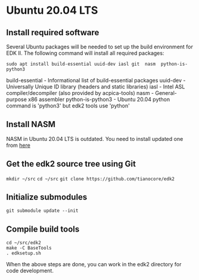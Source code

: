 # Ubuntu 20.04 LTS
## Install required software
Several Ubuntu packages will be needed to set up the build environment for EDK II. The following command will install all required packages:

```sudo apt install build-essential uuid-dev iasl git  nasm  python-is-python3```

build-essential - Informational list of build-essential packages
uuid-dev - Universally Unique ID library (headers and static libraries)
iasl - Intel ASL compiler/decompiler (also provided by acpica-tools)
nasm - General-purpose x86 assembler
python-is-python3 - Ubuntu 20.04 python command is 'python3' but edk2 tools use 'python'

## Install NASM
NASM in Ubuntu 20.04 LTS is outdated. You need to install updated one from [here](https://www.linuxfromscratch.org/blfs/view/svn/general/nasm.html)

## Get the edk2 source tree using Git

```mkdir ~/src```
```cd ~/src```
```git clone https://github.com/tianocore/edk2```

## Initialize submodules

```git submodule update --init```

## Compile build tools

```
cd ~/src/edk2
make -C BaseTools
. edksetup.sh
 ```
When the above steps are done, you can work in the edk2 directory for code development.

